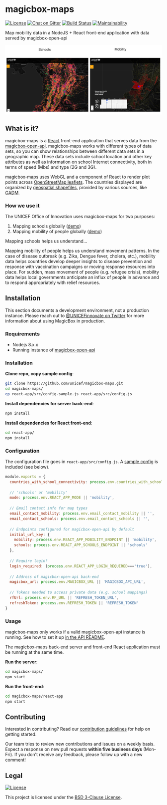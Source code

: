 magicbox-maps
=============

[![License](https://img.shields.io/badge/License-BSD%203--Clause-blue.svg)](https://opensource.org/licenses/BSD-3-Clause)
[![Chat on Gitter](https://badges.gitter.im/unicef-innovation-dev/Lobby.png)](https://gitter.im/unicef-innovation-dev/Lobby)
[![Build Status](https://travis-ci.org/unicef/magicbox-maps.svg?branch=master)](https://travis-ci.org/unicef/magicbox-maps)
[![Maintainability](https://api.codeclimate.com/v1/badges/6e0b31f2b387d1527164/maintainability)](https://codeclimate.com/github/unicef/magicbox-maps/maintainability)

Map mobility data in a NodeJS + React front-end application with data served by
magicbox-open-api

![screenshot](./public/screenshot.png)

## What is it?

magicbox-maps is a [React](https://reactjs.org/) front-end application that
serves data from the
[magicbox-open-api](https://github.com/unicef/magicbox-open-api). magicbox-maps
works with different types of data sets, so you can show relationships between
different data sets in a geographic map. These data sets include school location
and other key attributes as well as information on school Internet connectivity,
both in terms of speed (Mbs) and type (2G and 3G). <!-- Is this publicly
available data??? -->

magicbox-maps uses WebGL and a component of React to render plot points across
[OpenStreetMap leaflets](http://leafletjs.com/). The countries displayed are
organized by [geospatial shapefiles](https://en.wikipedia.org/wiki/Shapefile),
provided by various sources, like [GADM](http://gadm.org/).

### How we use it

The UNICEF Office of Innovation uses magicbox-maps for two purposes:

1. Mapping schools globally
   ([demo](http://school-mapping-development.azurewebsites.net/))
2. Mapping mobility of people globally
   ([demo](http://magicbox-maps-development.azurewebsites.net/))

Mapping schools helps us understand… <!-- What are we trying to understand and
do with school mappings? Why do they matter? -->

Mapping mobility of people helps us understand movement patterns. In the case of
disease outbreak (e.g. Zika, Dengue fever, cholera, etc.), mobility data helps
countries develop deeper insights to disease prevention and response with
vaccination campaigns or moving response resources into place. For sudden, mass
movement of people (e.g. refugee crisis), mobility data helps local governments
anticipate an influx of people in advance and to respond appropriately with
relief resources.


## Installation

This section documents a development environment, not a production instance.
Please reach out to [@UNICEFinnovate on
Twitter](https://twitter.com/UNICEFinnovate) for more information about using
MagicBox in production.

### Requirements

* Nodejs 8.x.x
* Running instance of
  [magicbox-open-api](https://github.com/unicef/magicbox-open-api)


### Installation

**Clone repo, copy sample config**:

```bash
git clone https://github.com/unicef/magicbox-maps.git
cd magicbox-maps/
cp react-app/src/config-sample.js react-app/src/config.js
```

**Install dependencies for server back-end**:

```bash
npm install
```

**Install dependencies for React front-end**:

```bash
cd react-app/
npm install
```

### Configuration

The configuration file goes in `react-app/src/config.js`. A [sample
config](https://github.com/unicef/magicbox-maps/blob/master/react-app/src/config-sample.js)
is included (see below).

```javascript
module.exports = {
  countries_with_school_connectivity: process.env.countries_with_school_connectivity || '{"COL": 1, "BRA": 1, "MRT": 1}',

  // 'schools' or 'mobility'
  mode: process.env.REACT_APP_MODE || 'mobility',

  // Email contact info for map types
  email_contact_mobility: process.env.email_contact_mobility || '',
  email_contact_schools: process.env.email_contact_schools || '',

  // Endpoints configured for magicbox-open-api by default
  initial_url_key: {
    mobility: process.env.REACT_APP_MOBILITY_ENDPOINT || 'mobility',
    schools: process.env.REACT_APP_SCHOOLS_ENDPOINT || 'schools'
  },

  // Require login?
  login_required: (process.env.REACT_APP_LOGIN_REQUIRED==='true'),

  // Address of magicbox-open-api back-end
  magicbox_url: process.env.MAGICBOX_URL || 'MAGICBOX_API_URL',

  // Tokens needed to access private data (e.g. school mappings)
  rfUrl: process.env.RF_URL || 'REFRESH_TOKEN_URL',
  refreshToken: process.env.REFRESH_TOKEN || 'REFRESH_TOKEN'
}
```

### Usage

magicbox-maps only works if a valid magicbox-open-api instance is running. See
how to set it up [in the API
README](https://github.com/unicef/magicbox-open-api).

The magicbox-maps back-end server and front-end React application must be
running at the same time.

**Run the server**:

```bash
cd magicbox-maps/
npm start
```

**Run the front-end**:

```bash
cd magicbox-maps/react-app
npm start
```


## Contributing

Interested in contributing? Read our [contribution
guidelines](https://github.com/unicef/magicbox-maps/tree/master/.github/CONTRIBUTING.md)
for help on getting started.

Our team tries to review new contributions and issues on a weekly basis. Expect
a response on new pull requests **within five business days** (Mon-Fri). If you
don't receive any feedback, please follow up with a new comment!


## Legal

[![License](https://img.shields.io/badge/License-BSD%203--Clause-blue.svg)](https://opensource.org/licenses/BSD-3-Clause)

This project is licensed under the [BSD 3-Clause
License](https://opensource.org/licenses/BSD-3-Clause).


